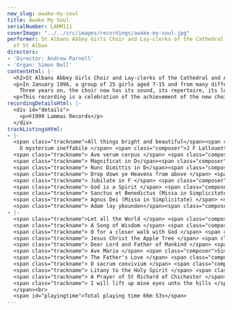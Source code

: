 ```yaml
---
new_slug: awake-my-soul
title: Awake My Soul
serialNumber: LAMM111
coverImage: "../../src/images/recordings/awake-my-soul.jpg"
performer: St Albans Abbey Girls Choir and Lay-clerks of the Cathedral and Abbey Church
  of St Alban
directors:
- 'Director: Andrew Parnell'
- 'Organ: Simon Bell'
contentHtml: |-
  <h2>St Albans Abbey Girls Choir and Lay-clerks of the Cathedral and Abbey Church of St Alban</h2>
  <p>In January 1996, a group of 25 girls aged 7-15 and from many different backgrounds came together to form the new St Albans Abbey Girls Choir. This had been in planning for over a year and was now a reality. Numerous questions were in people's minds, but perhaps the most important ones were: 'How do you start a brand new choir from scratch?': 'What will they sound like?': 'When is their first service'. From the beginning, the girls worked hard and strove to meet the expectations of the congregations who were eager to hear them. Most of the girls had no experience of Evensong, of psalms, of robes or of processions.<br>
    Three years on, the choir now has its sound, its repertoire, its look, its identity, and its role - hence the title of this first disc 'Awake my soul'. As its original aim declared, it sings Evensong on Wednesdays and Fridays, which had formerly been plain days, and at other times when there are opportunities. This often happens at a particularly busy season to spread the load previously borne wholly by the Cathedral Choir of boys and men. The girls frequently sing with the lay-clerks and on some special occasions with the boys, but most often they can be heard on their own, singing Evensong in the quire of the Abbey.</p>
  <p>This recording is a celebration of the achievement of the new choir's development over three years, with the encouragement and support of the successive Masters of the Music, Barry Rose and Andrew Lucas, and organ scholars, Peter Dyke and Simon Bell. As the girls go to different local schools, the constant help from parents arranging their families' lives around the girls' schedule is also deeply appreciated. The pieces on this disc are a selection of the choir's repertoire, covering a variety of styles, forms and forces, and reflecting the contribution of the Abbey Girls Choir to the regular worship in St Albans Cathedral.</p>
recordingDetailsHtml: |-
  <div id="details">
    <p>©1999 Lammas Records</p>
  </div>
trackListingsHtml:
- |-
  <span class="trackname">All things bright and beautiful</span><span class="composer"> John Rutter</span><span class="trackname"><br>
    O mysterium ineffabile </span> <span class="composer">J F Lallouette</span><br>
  <span class="trackname"> Ave verum corpus </span> <span class="composer">Arthur Wills</span><br>
  <span class="trackname"> Magnificat in D</span><span class="composer"> Charles Villiers Stanford</span><br>
  <span class="trackname"> Nunc Dimittis in D</span><span class="composer"> Charles Villiers Stanford</span><br>
  <span class="trackname"> Drop down ye Heavens from above </span> <span class="composer">Heathcote Statham</span><br>
  <span class="trackname"> Jubilate in F </span> <span class="composer">Harold Darke</span><br>
  <span class="trackname"> God is a Spirit </span> <span class="composer">Sterndale Bennett</span><br>
  <span class="trackname"> Sanctus et Benedictus (Missa in Simplicitate) </span> <span class="composer">Jean Langlais</span><br>
  <span class="trackname"> Agnus Dei (Missa in Simplicitate) </span> <span class="composer">Jean Langlais</span><br>
  <span class="trackname"> Adam lay ybounden</span><span class="composer"> Boris Ord arr. Barry Rose</span>
- |-
  <span class="trackname">Let all the World </span> <span class="composer"> George Dyson</span><br>
  <span class="trackname"> A Song of Wisdom </span> <span class="composer">Charles Villiers Stanford</span><br>
  <span class="trackname"> O for a closer walk with God </span> <span class="composer">Charles Villiers Stanford</span><br>
  <span class="trackname"> Jesus Christ the Apple Tree </span> <span class="composer">Derek Holman</span><br>
  <span class="trackname"> Dear Lord and Father of Mankind </span> <span class="composer">Andrew Parnell</span><br>
  <span class="trackname"> Ave Maria </span> <span class="composer">Simon Lindley</span><br>
  <span class="trackname"> The Father's Love </span> <span class="composer">Simon Lole</span><br>
  <span class="trackname"> O sacrum convivium </span> <span class="composer">Kenneth Leighton</span><br>
  <span class="trackname"> Litany to the Holy Spirit </span> <span class="composer">Peter Hurford</span><br>
  <span class="trackname"> A Prayer of St Richard of Chichester </span> <span class="composer">L J White</span><br>
  <span class="trackname"> I will lift up mine eyes unto the hills </span> <span class="composer">Colin Mawby<br>
  </span><br>
  <span id="playingtime">Total playing time 66m 53s</span>
---
```


